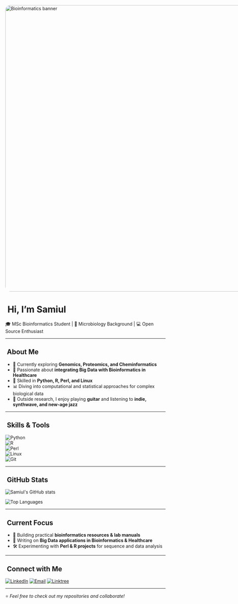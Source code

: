 <p align="center">
  <div style="display:inline-block; border-radius:16px; overflow:hidden;">
    <img
      src="https://raw.githubusercontent.com/samiowl/samiowl/main/assets/banner.png"
      alt="Bioinformatics banner"
      width="900"
    />
  </div>
</p>

# ​ Hi, I’m Samiul

🎓 MSc Bioinformatics Student | 🔬 Microbiology Background | 💻 Open Source Enthusiast

---

## ​ About Me  
- 🌱 Currently exploring **Genomics, Proteomics, and Cheminformatics**  
- 🧬 Passionate about **integrating Big Data with Bioinformatics in Healthcare**  
- 🔧 Skilled in **Python, R, Perl, and Linux**  
- 📊 Diving into computational and statistical approaches for complex biological data  
- 🎸 Outside research, I enjoy playing **guitar** and listening to **indie, synthwave, and new-age jazz**  

---

## ​​ Skills & Tools  
![Python](https://img.shields.io/badge/-Python-blue?logo=python&logoColor=white)  
![R](https://img.shields.io/badge/-R-blue?logo=r&logoColor=white)  
![Perl](https://img.shields.io/badge/-Perl-lightgrey?logo=perl&logoColor=white)  
![Linux](https://img.shields.io/badge/-Linux-black?logo=linux&logoColor=white)  
![Git](https://img.shields.io/badge/-Git-orange?logo=git&logoColor=white)  

---

## ​ GitHub Stats  
![Samiul's GitHub stats](https://github-readme-stats.vercel.app/api?username=samiowl&show_icons=true&theme=tokyonight)  

![Top Languages](https://github-readme-stats.vercel.app/api/top-langs/?username=samiowl&layout=compact&theme=tokyonight)  

---

## ​ Current Focus  
- 🧬 Building practical **bioinformatics resources & lab manuals**  
- 📘 Writing on **Big Data applications in Bioinformatics & Healthcare**  
- 🛠️ Experimenting with **Perl & R projects** for sequence and data analysis  

---

## ​ Connect with Me  
[![LinkedIn](https://img.shields.io/badge/LinkedIn-blue?logo=linkedin)](https://www.linkedin.com/in/samiul-haque-30582430b/)  [![Email](https://img.shields.io/badge/Email-grey?logo=gmail)](mailto:haquesamiul80@gmail.com)  [![Linktree](https://img.shields.io/badge/Linktree-39E09B?logo=linktree&logoColor=white)](https://linktr.ee/averagecloudenjoyer)  

---
⭐ *Feel free to check out my repositories and collaborate!*  

